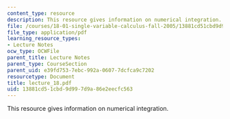 ```yaml
---
content_type: resource
description: This resource gives information on numerical integration.
file: /courses/18-01-single-variable-calculus-fall-2005/13881cd51cbd9d997d9a86e2eecfc563_lecture_18.pdf
file_type: application/pdf
learning_resource_types:
- Lecture Notes
ocw_type: OCWFile
parent_title: Lecture Notes
parent_type: CourseSection
parent_uid: e39fd753-7ebc-992a-0607-7dcfca9c7202
resourcetype: Document
title: lecture_18.pdf
uid: 13881cd5-1cbd-9d99-7d9a-86e2eecfc563
---
```

This resource gives information on numerical integration.

